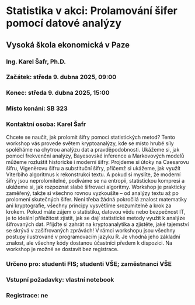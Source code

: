 # Statistika v akci: Prolamování šifer pomocí datové analýzy
## Vysoká škola ekonomická v Paze
### Ing. Karel Šafr, Ph.D.
### Začátek: 	středa 9. dubna 2025, 09:00
### Konec: 	středa 9. dubna 2025, 15:00
### Místo konání: 	SB 323
### Kontaktní osoba: 	Karel Šafr

Chcete se naučit, jak prolomit šifry pomocí statistických metod? Tento workshop vás provede světem kryptoanalýzy, kde se místo hrubé síly spoléháme na chytrou analýzu dat a pravděpodobnosti. Ukážeme si, jak pomocí frekvenční analýzy, Bayesovské inference a Markovových modelů můžeme rozluštit historické i moderní šifry. Projdeme si útoky na Caesarovu šifru, Vigenèrovu šifru a substituční šifry, přičemž si ukážeme, jak využít Viterbiho algoritmus k rekonstrukci textu. A pokud si myslíte, že moderní šifry jsou neprolomitelné, podíváme se na entropii, statistickou kompresi a ukážeme si, jak rozpoznat slabé šifrovací algoritmy. Workshop je prakticky zaměřený, takže si všechno rovnou vyzkoušíte – od analýzy textu až po prolomení skutečných šifer. Není třeba žádná pokročilá znalost matematiky ani kryptografie, všechny principy vysvětlíme srozumitelně a krok za krokem. Pokud máte zájem o statistiku, datovou vědu nebo bezpečnost IT, je to ideální příležitost zjistit, jak se dají statistické metody využít k analýze šifrovaných dat. Přijďte si zahrát na kryptoanalytika a zjistěte, jaké tajemství se skrývá v zašifrovaných zprávách! V rámci workshopu jsou všechny postupy ilustrované v programovacím jazyku R. Je vhodná jeho základní znalost, ale všechny kódy dostanou účastníci předem k dispozici. Na workshop je možné se dostavit bez registrace.

### Určeno pro: studenti FIS; studenti VŠE; zaměstnanci VŠE

### Vstupní požadavky: vlastní notebook  

### Registrace: ne

